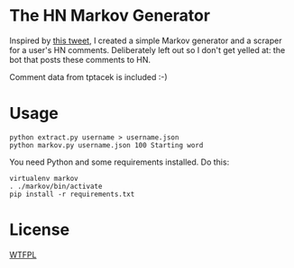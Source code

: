 # The HN Markov Generator

Inspired by [this tweet](https://twitter.com/tqbf/status/354653565169569792), I created a simple Markov generator and a scraper for a user's HN comments.  Deliberately left out so I don't get yelled at: the bot that posts these comments to HN.

Comment data from tptacek is included :-)

# Usage

    python extract.py username > username.json
    python markov.py username.json 100 Starting word

You need Python and some requirements installed.  Do this:

    virtualenv markov
    . ./markov/bin/activate
    pip install -r requirements.txt

# License

[WTFPL](http://en.wikipedia.org/wiki/WTFPL)
